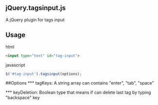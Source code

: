 ## jQuery.tagsinput.js
A jQuery plugin for tags input

## Usage
html
``` html
<input type="text" id="tag-input">
```
javascript
``` javascript
$('#tag-input').tagsinput(options);
```

##Options
*** tagKeys:
A string array can contains "enter", "tab", "space"

*** keyDeletion:
Boolean type that means if can delete last tag by typing "backspace" key